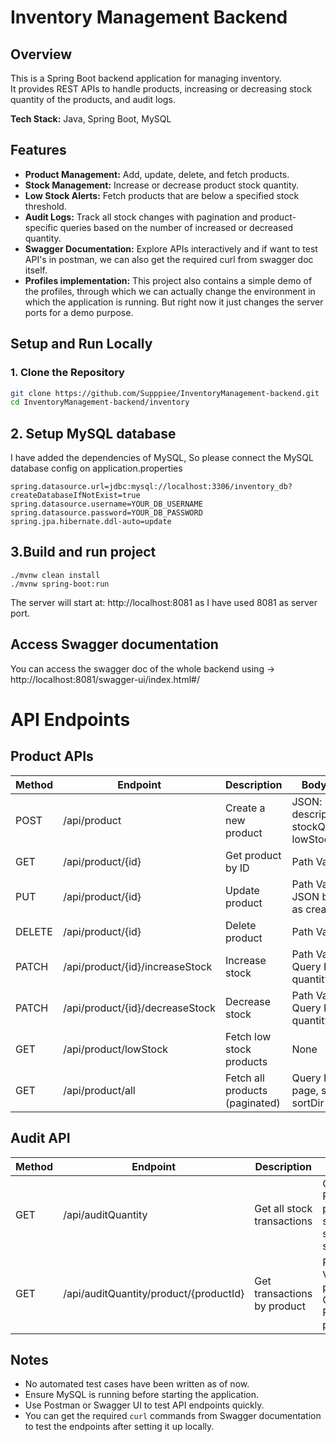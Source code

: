 # Inventory Management Backend

## Overview
This is a Spring Boot backend application for managing inventory.  
It provides REST APIs to handle products, increasing or decreasing stock quantity of the products, and audit logs.

**Tech Stack:** Java, Spring Boot, MySQL

## Features
- **Product Management:** Add, update, delete, and fetch products.
- **Stock Management:** Increase or decrease product stock quantity.
- **Low Stock Alerts:** Fetch products that are below a specified stock threshold.
- **Audit Logs:** Track all stock changes with pagination and product-specific queries based on the number of increased or decreased quantity.
- **Swagger Documentation:** Explore APIs interactively and if want to test API's in postman, we can also get the required curl from swagger doc itself.
- **Profiles implementation:** This project also contains a simple demo of the profiles, through which we can actually change the environment in which the application is running. But right now it just changes the server ports for a demo purpose.

## Setup and Run Locally

### 1. Clone the Repository
```bash
git clone https://github.com/Supppiee/InventoryManagement-backend.git
cd InventoryManagement-backend/inventory
```

## 2. Setup MySQL database
I have added the dependencies of MySQL, So please connect the MySQL database config on application.properties
```
spring.datasource.url=jdbc:mysql://localhost:3306/inventory_db?createDatabaseIfNotExist=true
spring.datasource.username=YOUR_DB_USERNAME
spring.datasource.password=YOUR_DB_PASSWORD
spring.jpa.hibernate.ddl-auto=update
```
## 3.Build and run project
```
./mvnw clean install
./mvnw spring-boot:run
```
The server will start at: http://localhost:8081 as I have used 8081 as server port.

## Access Swagger documentation
You can access the swagger doc of the whole backend using ->
http://localhost:8081/swagger-ui/index.html#/

# API Endpoints
## Product APIs
| Method | Endpoint                        | Description                    | Body / Params                                                 |
| ------ | ------------------------------- | ------------------------------ | ------------------------------------------------------------- |
| POST   | /api/product                    | Create a new product           | JSON: id, name, description, stockQuantity, lowStockThreshold |
| GET    | /api/product/{id}               | Get product by ID              | Path Variable: id                                             |
| PUT    | /api/product/{id}               | Update product                 | Path Variable: id, JSON body same as create                   |
| DELETE | /api/product/{id}               | Delete product                 | Path Variable: id                                             |
| PATCH  | /api/product/{id}/increaseStock | Increase stock                 | Path Variable: id, Query Param: quantity                      |
| PATCH  | /api/product/{id}/decreaseStock | Decrease stock                 | Path Variable: id, Query Param: quantity                      |
| GET    | /api/product/lowStock           | Fetch low stock products       | None                                                          |
| GET    | /api/product/all                | Fetch all products (paginated) | Query Params: page, size, sortBy, sortDir                     |

## Audit API
| Method | Endpoint                               | Description                 | Params                                             |
| ------ | -------------------------------------- | --------------------------- | -------------------------------------------------- |
| GET    | /api/auditQuantity                     | Get all stock transactions  | Query Params: page, size, sortBy, sortDir          |
| GET    | /api/auditQuantity/product/{productId} | Get transactions by product | Path Variable: productId, Query Params: page, size |

## Notes
- No automated test cases have been written as of now.
- Ensure MySQL is running before starting the application.
- Use Postman or Swagger UI to test API endpoints quickly.
- You can get the required `curl` commands from Swagger documentation to test the endpoints after setting it up locally.
